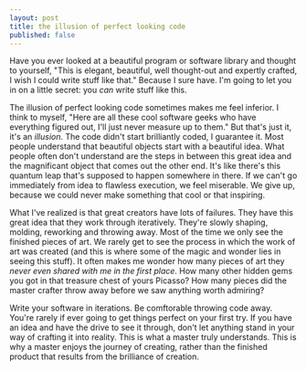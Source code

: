 ```yaml
---
layout: post
title: the illusion of perfect looking code
published: false
---
```


Have you ever looked at a beautiful program or software library and thought to yourself, "This is elegant, beautiful, well thought-out and expertly crafted, I wish I could write stuff like that." Because I sure have. I'm going to let you in on a little secret: you _can_ write stuff like this.

The illusion of perfect looking code sometimes makes me feel inferior. I think to myself, "Here are all these cool software geeks who have everything figured out, I'll just never measure up to them." But that's just it, it's an _illusion_. The code didn't start brilliantly coded, I guarantee it. Most people understand that beautiful objects start with a beautiful idea. What people often don't understand are the steps in between this great idea and the magnificant object that comes out the other end. It's like there's this quantum leap that's supposed to happen somewhere in there. If we can't go immediately from idea to flawless execution, we feel miserable. We give up, because we could never make something that cool or that inspiring.

What I've realized is that great creators have lots of failures. They have this great idea that they work through iteratively. They're slowly shaping, molding, reworking and throwing away. Most of the time we only see the finished pieces of art. We rarely get to see the process in which the work of art was created (and this is where some of the magic and wonder lies in seeing this stuff). It often makes me wonder how many pieces of art they _never even shared with me in the first place_. How many other hidden gems you got in that treasure chest of yours Picasso? How many pieces did the master crafter throw away before we saw anything worth admiring?

Write your software in iterations. Be comftorable throwing code away. You're rarely if ever going to get things perfect on your first try. If you have an idea and have the drive to see it through, don't let anything stand in your way of crafting it into reality. This is what a master truly understands. This is why a master enjoys the journey of creating, rather than the finished product that results from the brilliance of creation.

